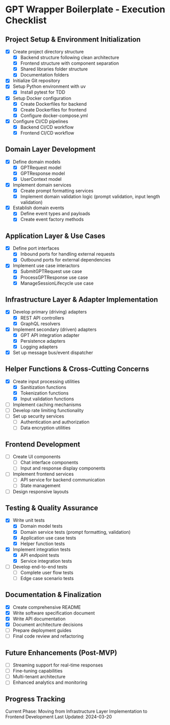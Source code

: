 # GPT Wrapper Boilerplate - Execution Checklist

## Project Setup & Environment Initialization

- [x] Create project directory structure
  - [x] Backend structure following clean architecture
  - [x] Frontend structure with component separation
  - [x] Shared libraries folder structure
  - [x] Documentation folders
- [x] Initialize Git repository
- [x] Setup Python environment with uv
  - [x] Install pytest for TDD
- [x] Setup Docker configuration
  - [x] Create Dockerfiles for backend
  - [x] Create Dockerfiles for frontend
  - [x] Configure docker-compose.yml
- [x] Configure CI/CD pipelines
  - [x] Backend CI/CD workflow
  - [x] Frontend CI/CD workflow

## Domain Layer Development

- [x] Define domain models
  - [x] GPTRequest model
  - [x] GPTResponse model
  - [x] UserContext model
- [x] Implement domain services
  - [x] Create prompt formatting services
  - [x] Implement domain validation logic (prompt validation, input length validation)
- [x] Establish domain events
  - [x] Define event types and payloads
  - [x] Create event factory methods

## Application Layer & Use Cases

- [x] Define port interfaces
  - [x] Inbound ports for handling external requests
  - [x] Outbound ports for external dependencies
- [x] Implement use case interactors
  - [x] SubmitGPTRequest use case
  - [x] ProcessGPTResponse use case
  - [x] ManageSessionLifecycle use case

## Infrastructure Layer & Adapter Implementation

- [x] Develop primary (driving) adapters
  - [x] REST API controllers
  - [x] GraphQL resolvers
- [x] Implement secondary (driven) adapters
  - [x] GPT API integration adapter
  - [x] Persistence adapters
  - [x] Logging adapters
- [x] Set up message bus/event dispatcher

## Helper Functions & Cross-Cutting Concerns

- [x] Create input processing utilities
  - [x] Sanitization functions
  - [x] Tokenization functions
  - [x] Input validation functions
- [ ] Implement caching mechanisms
- [ ] Develop rate limiting functionality
- [ ] Set up security services
  - [ ] Authentication and authorization
  - [ ] Data encryption utilities

## Frontend Development

- [ ] Create UI components
  - [ ] Chat interface components
  - [ ] Input and response display components
- [ ] Implement frontend services
  - [ ] API service for backend communication
  - [ ] State management
- [ ] Design responsive layouts

## Testing & Quality Assurance

- [x] Write unit tests
  - [x] Domain model tests
  - [x] Domain service tests (prompt formatting, validation)
  - [x] Application use case tests
  - [x] Helper function tests
- [x] Implement integration tests
  - [x] API endpoint tests
  - [x] Service integration tests
- [ ] Develop end-to-end tests
  - [ ] Complete user flow tests
  - [ ] Edge case scenario tests

## Documentation & Finalization

- [x] Create comprehensive README
- [x] Write software specification document
- [x] Write API documentation
- [x] Document architecture decisions
- [ ] Prepare deployment guides
- [ ] Final code review and refactoring

## Future Enhancements (Post-MVP)

- [ ] Streaming support for real-time responses
- [ ] Fine-tuning capabilities
- [ ] Multi-tenant architecture
- [ ] Enhanced analytics and monitoring

## Progress Tracking

Current Phase: Moving from Infrastructure Layer Implementation to Frontend Development
Last Updated: 2024-03-20
